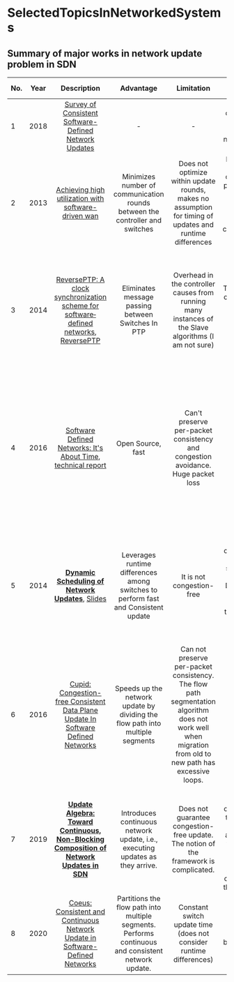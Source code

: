 # SelectedTopicsInNetworkedSystems

## Summary of major works in network update problem in SDN <br>



No.|Year|Description|Advantage|Limitation| Summary | Evaluation Results |
-|:------:|:--------------------------------:|:-------------:|:--------: |:---------:|:----:|
1|2018|[Survey of Consistent Software-Defined Network Updates](https://ieeexplore.ieee.org/document/8500100/)| - | - | a survey and comparison of works of Consistent network update in SDN | -
2| 2013 | [Achieving high utilization with software-driven wan](https://dl.acm.org/doi/pdf/10.1145/2486001.2486012) | Minimizes number of communication rounds between the controller and switches | Does not optimize within update rounds, makes no assumption for timing of updates and runtime differences | Leverages the link slack capacity (s) to perform update in multiple rounds, e.g., s=10% (0.1) ==> ceil(1/0.1)-1=9 rounds of update.
3|2014|[ReversePTP: A clock synchronization scheme for software‐defined networks](https://onlinelibrary.wiley.com/doi/10.1002/nem.1942), [ReversePTP](https://dl.acm.org/doi/pdf/10.1145/2620728.2620764)| Eliminates message passing between Switches In PTP| Overhead in the controller causes from running many instances of the Slave algorithms (I am not sure)|The direction of clocks are from switches (masters) to Controller (Slave).| # of messages per second is twice comparing with PTP. No significant CPU utilization difference between PTP and REVERSEPTP.
4|2016|[Software Defined Networks: It's About Time](https://ieeexplore.ieee.org/document/7524418), [technical report](https://arxiv.org/pdf/1505.03421.pdf)| Open Source, fast| Can't preserve per-packet consistency and congestion avoidance. Huge packet loss|  - | #Of switches does not affect Packet loss. Packet loss is greater than B4 and SWAN. Time4+B4 and Time4+SWAN (hybrid mode) result the same level of packet loss comparing with SWAN & B4.
5|2014|**[Dynamic Scheduling of Network Updates](https://xinjin.github.io/files/SIGCOMM14_Dionysus.pdf)**, [Slides](https://xinjin.github.io/files/SIGCOMM14_Dionysus_slides.pptx)| Leverages runtime differences among switches to perform fast and Consistent update | It is not congestion-free | Multiple ordering of operations may exist for the same network update, Dionysus uses runtime properties of the switches to perform fast network update.  | Dionysus was compared with SWAN and OneShot. Dionysus has less over subscription and update time than SWAN and acts better in failure recovery.
6 | 2016 | [Cupid: Congestion-free Consistent Data Plane Update In Software Defined Networks](https://ieeexplore.ieee.org/document/7524420)| Speeds up the network update by dividing the flow path into multiple segments| Can not preserve per-packet consistency. The flow path segmentation algorithm does not work well when migration from old to new path has excessive loops.| Introduces a flow path segmentation algorithm| Faster than [Dionysus](https://xinjin.github.io/files/SIGCOMM14_Dionysus.pdf). It seems the segmentation algorithm does not produce maximum number of segments (fig 7).
7 | 2019 | **[Update Algebra: Toward Continuous, Non-Blocking Composition of Network Updates in SDN](https://ieeexplore.ieee.org/document/8737618)**| Introduces continuous network update, i.e., executing updates as they arrive. | Does not guarantee congestion-free update. The notion of the framework is complicated. |Merges unexecuted operations with the operations of the newly arrived update to change the network forwarding state from the current state to the target state.| Reduces update time and number of update operations.
8 | 2020 | [Coeus: Consistent and Continuous Network Update in Software-Defined Networks](https://ieeexplore.ieee.org/document/9155392)| Partitions the flow path into multiple segments. Performs continuous and consistent network update. | Constant switch update time (does not consider runtime differences) | Partitioning algorithm is based on [Cupid](https://ieeexplore.ieee.org/document/7524420)| Less update time and executed operations than [Cupid](https://ieeexplore.ieee.org/document/7524420).
